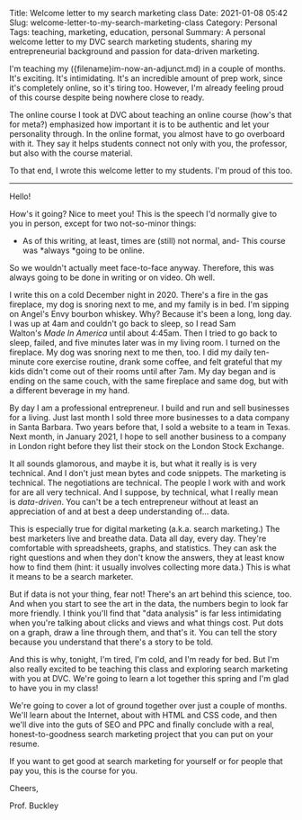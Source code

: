 Title: Welcome letter to my search marketing class
Date: 2021-01-08 05:42
Slug: welcome-letter-to-my-search-marketing-class
Category: Personal
Tags: teaching, marketing, education, personal
Summary: A personal welcome letter to my DVC search marketing students, sharing my entrepreneurial background and passion for data-driven marketing.

I'm teaching my ({filename}im-now-an-adjunct.md) in a couple of months. It's exciting. It's intimidating. It's an incredible amount of prep work, since it's completely online, so it's tiring too. However, I'm already feeling proud of this course despite being nowhere close to ready.

The online course I took at DVC about teaching an online course (how's that for meta?) emphasized how important it is to be authentic and let your personality through. In the online format, you almost have to go overboard with it. They say it helps students connect not only with you, the professor, but also with the course material. 

To that end, I wrote this welcome letter to my students. I'm proud of this too. 

---

Hello! 

How's it going? Nice to meet you! This is the speech I'd normally give to you in person, except for two not-so-minor things:

- As of this writing, at least, times are (still) not normal, and- This course was *always *going to be online.

So we wouldn't actually meet face-to-face anyway. Therefore, this was always going to be done in writing or on video. Oh well. 

I write this on a cold December night in 2020. There's a fire in the gas fireplace, my dog is snoring next to me, and my family is in bed. I'm sipping on Angel's Envy bourbon whiskey. Why? Because it's been a long, long day. I was up at 4am and couldn't go back to sleep, so I read Sam Walton's *Made In America* until about 4:45am. Then I tried to go back to sleep, failed, and five minutes later was in my living room. I turned on the fireplace. My dog was snoring next to me then, too. I did my daily ten-minute core exercise routine, drank some coffee, and felt grateful that my kids didn't come out of their rooms until after 7am. My day began and is ending on the same couch, with the same fireplace and same dog, but with a different beverage in my hand.

By day I am a professional entrepreneur. I build and run and sell businesses for a living. Just last month I sold three more businesses to a data company in Santa Barbara. Two years before that, I sold a website to a team in Texas. Next month, in January 2021, I hope to sell another business to a company in London right before they list their stock on the London Stock Exchange. 

It all sounds glamorous, and maybe it is, but what it really is is very technical. And I don't just mean bytes and code snippets. The marketing is technical. The negotiations are technical. The people I work with and work for are all very technical. And I suppose, by technical, what I really mean is *data-driven*. You can't be a tech entrepreneur without at least an appreciation of and at best a deep understanding of... data. 

This is especially true for digital marketing (a.k.a. search marketing.) The best marketers live and breathe data. Data all day, every day. They're comfortable with spreadsheets, graphs, and statistics. They can ask the right questions and when they don't know the answers, they at least know how to find them (hint: it usually involves collecting more data.) This is what it means to be a search marketer. 

But if data is not your thing, fear not! There's an art behind this science, too. And when you start to see the art in the data, the numbers begin to look far more friendly. I think you'll find that "data analysis" is far less intimidating when you're talking about clicks and views and what things cost. Put dots on a graph, draw a line through them, and that's it. You can tell the story because you understand that there's a story to be told. 

And this is why, tonight, I'm tired, I'm cold, and I'm ready for bed. But I'm also really excited to be teaching this class and exploring search marketing with you at DVC. We're going to learn a lot together this spring and I'm glad to have you in my class! 

We're going to cover a lot of ground together over just a couple of months. We'll learn about the Internet, about with HTML and CSS code, and then we'll dive into the guts of SEO and PPC and finally conclude with a real, honest-to-goodness search marketing project that you can put on your resume.

If you want to get good at search marketing for yourself or for people that pay you, this is the course for you. 

Cheers,

Prof. Buckley